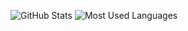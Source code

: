 ![GitHub Stats](https://github-readme-stats.vercel.app/api?username=andrewtavis&theme=blue-green)
![Most Used Languages](https://github-readme-stats.vercel.app/api/top-langs/?username=andrewtavis&theme=blue-green)

